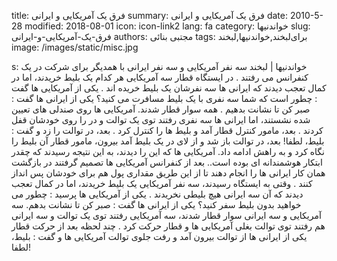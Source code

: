 title: فرق یک آمریکایی و ایرانی
summary: فرق یک آمریکایی و ایرانی
date: 2010-5-28
modified: 2018-08-01
icon:  icon-link2
lang: fa
category: خواندنیها
slug: فرق-یک-آمریکایی-و-ایرانی
authors: مجتبی بنائی
tags: برای‌لبخند,خواندنیها,لبخند
image: /images/static/misc.jpg

s: خواندنیها | لبخند    سه نفر آمریکایی  و  سه  نفر  ایرانی  با  همدیگر  برای  شرکت  در  یک  کنفرانس  می  رفتند . در  ایستگاه  قطار  سه  آمریکایی  هر  کدام  یک  بلیط  خریدند،  اما  در کمال  تعجب  دیدند  که  ایرانی  ها  سه  نفرشان  یک  بلیط  خریده  اند . یکی  از  آمریکایی  ها  گفت : چطور  است  که  شما  سه  نفری  با  یک  بلیط  مسافرت  می  کنید؟  یکی  از  ایرانی  ها  گفت : صبر  کن  تا  نشانت  بدهیم .    همه سوار قطار شدند. آمریکایی  ها روی  صندلی  های  تعیین  شده نشستند، اما ایرانی  ها سه نفری  رفتند توی  یک  توالت و در را روی  خودشان قفل کردند . بعد، مامور کنترل  قطار آمد و بلیط  ها را کنترل  کرد . بعد، در توالت را زد و گفت : بلیط،  لطفا! بعد، در توالت باز شد و از لای  در یک  بلیط  آمد بیرون،  مامور قطار آن بلیط  را نگاه  کرد  و به راهش ادامه داد. آمریکایی  ها که  این  را دیدند،  به این  نتیجه  رسیدند  که  چقدر  ابتکار  هوشمندانه ای  بوده است..    بعد از کنفرانس  آمریکایی  ها تصمیم  گرفتند  در بازگشت  همان کار  ایرانی  ها را انجام دهند تا از این  طریق  مقداری  پول  هم برای  خودشان پس  انداز کنند . وقتی  به ایستگاه  رسیدند،  سه نفر آمریکایی  یک  بلیط  خریدند،  اما در کمال  تعجب دیدند  که  آن سه ایرانی  هیچ  بلیطی  نخریدند . یکی  از آمریکایی  ها پرسید : چطور  می  خواهید  بدون بلیط  سفر کنید؟  یکی  از ایرانی  ها گفت : صبر کن  تا نشانت بدهم.    سه آمریکایی  و سه ایرانی  سوار قطار شدند، سه آمریکایی  رفتند توی  یک  توالت و سه ایرانی  هم رفتند توی  توالت بغلی  آمریکایی  ها و قطار حرکت  کرد . چند  لحظه بعد از حرکت  قطار یکی  از ایرانی  ها از توالت بیرون  آمد و رفت جلوی  توالت آمریکایی  ها و گفت : بلیط،  لطفا!